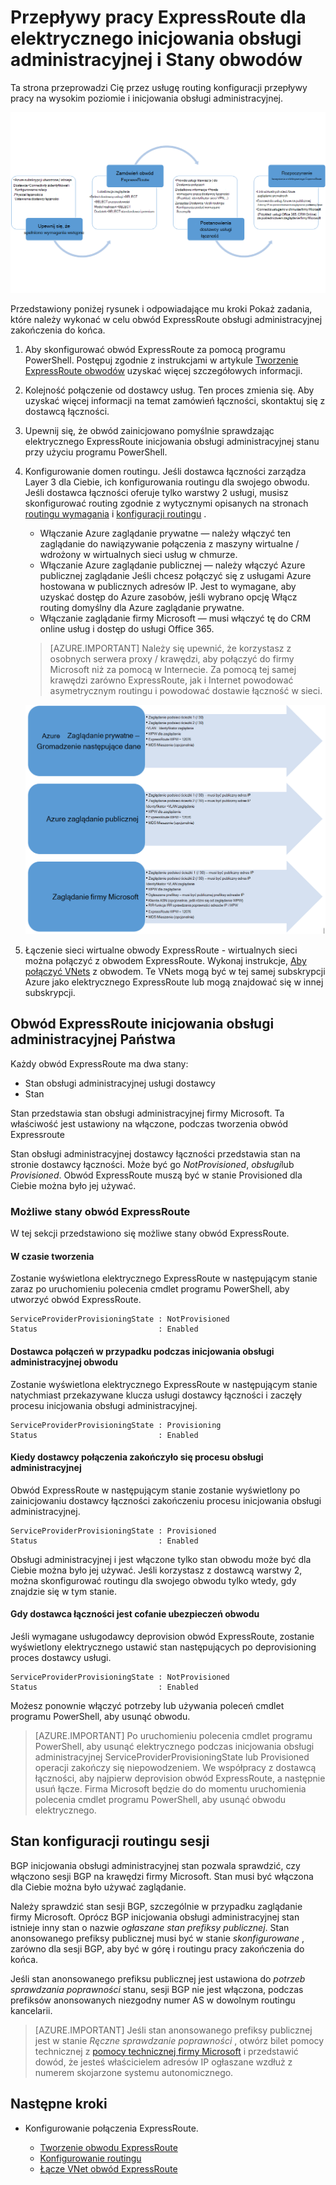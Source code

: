 <properties
   pageTitle="Przepływy pracy dla Konfigurowanie obwód ExpressRoute | Microsoft Azure"
   description="Ta strona przeprowadzi Cię przez przepływy pracy dla Konfigurowanie obwód ExpressRoute i peerings"
   documentationCenter="na"
   services="expressroute"
   authors="cherylmc"
   manager="carmonm"
   editor="" />
<tags
   ms.service="expressroute"
   ms.devlang="na"
   ms.topic="article" 
   ms.tgt_pltfrm="na"
   ms.workload="infrastructure-services"
   ms.date="10/10/2016"
   ms.author="cherylmc"/>

# <a name="expressroute-workflows-for-circuit-provisioning-and-circuit-states"></a>Przepływy pracy ExpressRoute dla elektrycznego inicjowania obsługi administracyjnej i Stany obwodów

Ta strona przeprowadzi Cię przez usługę routing konfiguracji przepływy pracy na wysokim poziomie i inicjowania obsługi administracyjnej.

![](./media/expressroute-workflows/expressroute-circuit-workflow.png)

Przedstawiony poniżej rysunek i odpowiadające mu kroki Pokaż zadania, które należy wykonać w celu obwód ExpressRoute obsługi administracyjnej zakończenia do końca. 

1. Aby skonfigurować obwód ExpressRoute za pomocą programu PowerShell. Postępuj zgodnie z instrukcjami w artykule [Tworzenie ExpressRoute obwodów](expressroute-howto-circuit-classic.md) uzyskać więcej szczegółowych informacji.

2. Kolejność połączenie od dostawcy usług. Ten proces zmienia się. Aby uzyskać więcej informacji na temat zamówień łączności, skontaktuj się z dostawcą łączności.

3. Upewnij się, że obwód zainicjowano pomyślnie sprawdzając elektrycznego ExpressRoute inicjowania obsługi administracyjnej stanu przy użyciu programu PowerShell. 

4. Konfigurowanie domen routingu. Jeśli dostawca łączności zarządza Layer 3 dla Ciebie, ich konfigurowania routingu dla swojego obwodu. Jeśli dostawca łączności oferuje tylko warstwy 2 usługi, musisz skonfigurować routing zgodnie z wytycznymi opisanych na stronach [routingu wymagania](expressroute-routing.md) i [konfiguracji routingu](expressroute-howto-routing-classic.md) .

    -  Włączanie Azure zaglądanie prywatne — należy włączyć ten zaglądanie do nawiązywanie połączenia z maszyny wirtualne / wdrożony w wirtualnych sieci usług w chmurze.
    -  Włączanie Azure zaglądanie publicznej — należy włączyć Azure publicznej zaglądanie Jeśli chcesz połączyć się z usługami Azure hostowana w publicznych adresów IP. Jest to wymagane, aby uzyskać dostęp do Azure zasobów, jeśli wybrano opcję Włącz routing domyślny dla Azure zaglądanie prywatne.
    -  Włączanie zaglądanie firmy Microsoft — musi włączyć tę do CRM online usług i dostęp do usługi Office 365. 
    
    >[AZURE.IMPORTANT] Należy się upewnić, że korzystasz z osobnych serwera proxy / krawędzi, aby połączyć do firmy Microsoft niż za pomocą w Internecie. Za pomocą tej samej krawędzi zarówno ExpressRoute, jak i Internet powodować asymetrycznym routingu i powodować dostawie łączność w sieci.

    ![](./media/expressroute-workflows/routing-workflow.png)


5. Łączenie sieci wirtualne obwody ExpressRoute - wirtualnych sieci można połączyć z obwodem ExpressRoute. Wykonaj instrukcje, [Aby połączyć VNets](expressroute-howto-linkvnet-arm.md) z obwodem. Te VNets mogą być w tej samej subskrypcji Azure jako elektrycznego ExpressRoute lub mogą znajdować się w innej subskrypcji.


## <a name="expressroute-circuit-provisioning-states"></a>Obwód ExpressRoute inicjowania obsługi administracyjnej Państwa

Każdy obwód ExpressRoute ma dwa stany:

- Stan obsługi administracyjnej usługi dostawcy
- Stan

Stan przedstawia stan obsługi administracyjnej firmy Microsoft. Ta właściwość jest ustawiony na włączone, podczas tworzenia obwód Expressroute

Stan obsługi administracyjnej dostawcy łączności przedstawia stan na stronie dostawcy łączności. Może być go *NotProvisioned*, *obsługi*lub *Provisioned*. Obwód ExpressRoute muszą być w stanie Provisioned dla Ciebie można było jej używać.

### <a name="possible-states-of-an-expressroute-circuit"></a>Możliwe stany obwód ExpressRoute

W tej sekcji przedstawiono się możliwe stany obwód ExpressRoute.

#### <a name="at-creation-time"></a>W czasie tworzenia

Zostanie wyświetlona elektrycznego ExpressRoute w następującym stanie zaraz po uruchomieniu polecenia cmdlet programu PowerShell, aby utworzyć obwód ExpressRoute.

    ServiceProviderProvisioningState : NotProvisioned
    Status                           : Enabled


#### <a name="when-connectivity-provider-is-in-the-process-of-provisioning-the-circuit"></a>Dostawca połączeń w przypadku podczas inicjowania obsługi administracyjnej obwodu

Zostanie wyświetlona elektrycznego ExpressRoute w następującym stanie natychmiast przekazywane klucza usługi dostawcy łączności i zaczęły procesu inicjowania obsługi administracyjnej.

    ServiceProviderProvisioningState : Provisioning
    Status                           : Enabled


#### <a name="when-connectivity-provider-has-completed-the-provisioning-process"></a>Kiedy dostawcy połączenia zakończyło się procesu obsługi administracyjnej

Obwód ExpressRoute w następującym stanie zostanie wyświetlony po zainicjowaniu dostawcy łączności zakończeniu procesu inicjowania obsługi administracyjnej.

    ServiceProviderProvisioningState : Provisioned
    Status                           : Enabled

Obsługi administracyjnej i jest włączone tylko stan obwodu może być dla Ciebie można było jej używać. Jeśli korzystasz z dostawcą warstwy 2, można skonfigurować routingu dla swojego obwodu tylko wtedy, gdy znajdzie się w tym stanie.

#### <a name="when-connectivity-provider-is-deprovisioning-the-circuit"></a>Gdy dostawca łączności jest cofanie ubezpieczeń obwodu

Jeśli wymagane usługodawcy deprovision obwód ExpressRoute, zostanie wyświetlony elektrycznego ustawić stan następujących po deprovisioning proces dostawcy usługi.


    ServiceProviderProvisioningState : NotProvisioned
    Status                           : Enabled


Możesz ponownie włączyć potrzeby lub używania poleceń cmdlet programu PowerShell, aby usunąć obwodu.  

>[AZURE.IMPORTANT] Po uruchomieniu polecenia cmdlet programu PowerShell, aby usunąć elektrycznego podczas inicjowania obsługi administracyjnej ServiceProviderProvisioningState lub Provisioned operacji zakończy się niepowodzeniem. We współpracy z dostawcą łączności, aby najpierw deprovision obwód ExpressRoute, a następnie usuń łącze. Firma Microsoft będzie do do momentu uruchomienia polecenia cmdlet programu PowerShell, aby usunąć obwodu elektrycznego.


## <a name="routing-session-configuration-state"></a>Stan konfiguracji routingu sesji

BGP inicjowania obsługi administracyjnej stan pozwala sprawdzić, czy włączono sesji BGP na krawędzi firmy Microsoft. Stan musi być włączona dla Ciebie można było używać zaglądanie.

Należy sprawdzić stan sesji BGP, szczególnie w przypadku zaglądanie firmy Microsoft. Oprócz BGP inicjowania obsługi administracyjnej stan istnieje inny stan o nazwie *ogłaszane stan prefiksy publicznej*. Stan anonsowanego prefiksy publicznej musi być w stanie *skonfigurowane* , zarówno dla sesji BGP, aby być w górę i routingu pracy zakończenia do końca. 

Jeśli stan anonsowanego prefiksu publicznej jest ustawiona do *potrzeb sprawdzania poprawności* stanu, sesji BGP nie jest włączona, podczas prefiksów anonsowanych niezgodny numer AS w dowolnym routingu kancelarii. 

>[AZURE.IMPORTANT] Jeśli stan anonsowanego prefiksy publicznej jest w stanie *Ręczne sprawdzanie poprawności* , otwórz bilet pomocy technicznej z [pomocy technicznej firmy Microsoft](https://portal.azure.com/?#blade/Microsoft_Azure_Support/HelpAndSupportBlade) i przedstawić dowód, że jesteś właścicielem adresów IP ogłaszane wzdłuż z numerem skojarzone systemu autonomicznego.


## <a name="next-steps"></a>Następne kroki

- Konfigurowanie połączenia ExpressRoute.

    - [Tworzenie obwodu ExpressRoute](expressroute-howto-circuit-arm.md)
    - [Konfigurowanie routingu](expressroute-howto-routing-arm.md)
    - [Łącze VNet obwód ExpressRoute](expressroute-howto-linkvnet-arm.md)
